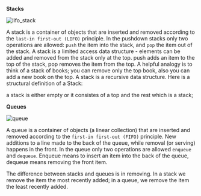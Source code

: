 **Stacks**

![lifo_stack](https://user-images.githubusercontent.com/17251181/39204161-b58c5b0e-47ff-11e8-9668-46b0385e4027.png)

A stack is a container of objects that are inserted and removed according to the `last-in first-out (LIFO)` principle. In the pushdown stacks only two operations are allowed: `push` the item into the stack, and `pop` the item out of the stack. 
A stack is a limited access data structure - elements can be added and removed from the stack only at the top. push adds an item to the top of the stack, pop removes the item from the top. 
A helpful analogy is to think of a stack of books; you can remove only the top book, also you can add a new book on the top.
A stack is a recursive data structure. Here is a structural definition of a Stack:

a stack is either empty or it consistes of a top and the rest which is a stack;

**Queues**

![queue](https://user-images.githubusercontent.com/17251181/39204173-c10a2cf4-47ff-11e8-9cd8-e0dd4887011d.png)

A queue is a container of objects (a linear collection) that are inserted and removed according to the `first-in first-out (FIFO)` principle. 
New additions to a line made to the back of the queue, while removal (or serving) happens in the front. 
In the queue only two operations are allowed `enqueue` and `dequeue`. 
Enqueue means to insert an item into the back of the queue, dequeue means removing the front item. 


The difference between stacks and queues is in removing. 
In a stack we remove the item the most recently added; in a queue, we remove the item the least recently added.
